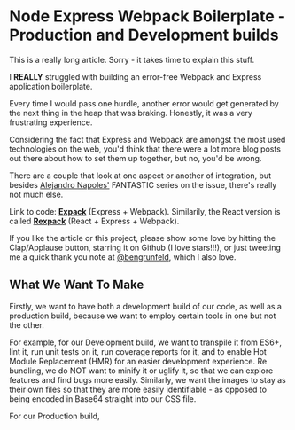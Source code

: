 # Node Express Webpack Boilerplate - Production and Development builds

This is a really long article. Sorry - it takes time to explain this stuff.

I **REALLY** struggled with building an error-free Webpack and Express application boilerplate. 

Every time I would pass one hurdle, another error would get generated by the next thing in the heap that was braking. Honestly, it was a very frustrating experience. 

Considering the fact that Express and Webpack are amongst the most used technologies on the web, you'd think that there were a lot more blog posts out there about how to set them up together, but no, you'd be wrong.

There are a couple that look at one aspect or another of integration, but besides [Alejandro Napoles'](https://alejandronapoles.com/) FANTASTIC series on the issue, there's really not much else. 

Link to code: **[Expack](https://github.com/bengrunfeld/expack)** (Express + Webpack). Similarily, the React version is called **[Rexpack](https://github.com/bengrunfeld/rexpack)** (React + Express + Webpack).

If you like the article or this project, please show some love by hitting the Clap/Applause button, starring it on Github (I love stars!!!), or just tweeting me a quick thank you note at [@bengrunfeld](https://twitter.com/bengrunfeld), which I also love.

## What We Want To Make

Firstly, we want to have both a development build of our code, as well as a production build, because we want to employ certain tools in one but not the other. 

For example, for our Development build, we want to transpile it from ES6+, lint it, run unit tests on it, run coverage reports for it, and to enable Hot Module Replacement (HMR) for an easier development experience. Re bundling, we do NOT want to minify it or uglify it, so that we can explore features and find bugs more easily. Similarly, we want the images to stay as their own files so that they are more easily identifiable - as opposed to being encoded in Base64 straight into our CSS file. 

For our Production build, 

















